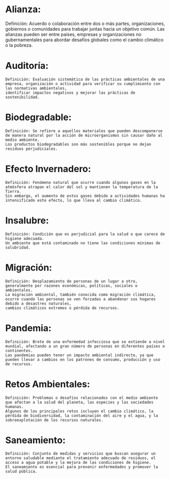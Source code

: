 # Alianza:

  Definición: Acuerdo o colaboración entre dos o más partes, organizaciones, gobiernos o comunidades para trabajar juntas hacia un objetivo común. 
  Las alianzas pueden ser entre países, empresas y organizaciones no gubernamentales para abordar desafíos  globales como el cambio climático o la pobreza.

# Auditoría:

    Definición: Evaluación sistemática de las prácticas ambientales de una empresa, organización o actividad para verificar su cumplimiento con las normativas ambientales, 
    identificar impactos negativos y mejorar las prácticas de sostenibilidad.


# Biodegradable:

    Definición: Se refiere a aquellos materiales que pueden descomponerse de manera natural por la acción de microorganismos sin causar daño al medio ambiente. 
    Los productos biodegradables son más sostenibles porque no dejan residuos perjudiciales.
   


# Efecto Invernadero:

    Definición: Fenómeno natural que ocurre cuando algunos gases en la atmósfera atrapan el calor del sol y mantienen la temperatura de la Tierra. 
    Sin embargo, el aumento de estos gases debido a actividades humanas ha intensificado este efecto, lo que lleva al cambio climático.
   


# Insalubre:

    Definición: Condición que es perjudicial para la salud o que carece de higiene adecuada.
    Un ambiente que está contaminado no tiene las condiciones mínimas de salubridad.
    


# Migración:

    Definición: Desplazamiento de personas de un lugar a otro, generalmente por razones económicas, políticas, sociales o ambientales. 
    La migración ambiental, también conocida como migración climática, ocurre cuando las personas se ven forzadas a abandonar sus hogares debido a desastres naturales, 
    cambios climáticos extremos o pérdida de recursos.
   


# Pandemia:

    Definición: Brote de una enfermedad infecciosa que se extiende a nivel mundial, afectando a un gran número de personas en diferentes países o continentes. 
    Las pandemias pueden tener un impacto ambiental indirecto, ya que pueden llevar a cambios en los patrones de consumo, producción y uso de recursos.
   



# Retos Ambientales:

    Definición: Problemas o desafíos relacionados con el medio ambiente que afectan a la salud del planeta, las especies y las sociedades humanas.
    Algunos de los principales retos incluyen el cambio climático, la pérdida de biodiversidad, la contaminación del aire y el agua, y la sobreexplotación de los recursos naturales.
    



# Saneamiento:

    Definición: Conjunto de medidas y servicios que buscan asegurar un entorno saludable mediante el tratamiento adecuado de residuos, el acceso a agua potable y la mejora de las condiciones de higiene. 
    El saneamiento es esencial para prevenir enfermedades y promover la salud pública.
  
